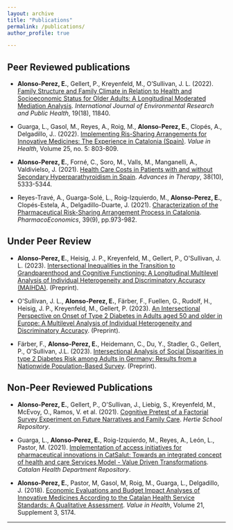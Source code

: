 ```yaml
---
layout: archive
title: "Publications"
permalink: /publications/
author_profile: true

---
```

## Peer Reviewed publications

- **Alonso-Perez, E.**, Gellert, P., Kreyenfeld, M., O’Sullivan, J. L. (2022). [Family Structure and Family Climate in Relation to Health and Socioeconomic Status for Older Adults: A Longitudinal Moderated Mediation Analysis](https://www.mdpi.com/1660-4601/19/18/11840). _International Journal of Environmental Research and Public Health_, 19(18), 11840.

- Guarga, L., Gasol, M., Reyes, A., Roig, M., **Alonso-Perez, E.**, Clopés, A., Delgadillo, J.. (2022). [Implementing Ris-Sharing Arrangements for Innovative Medicines: The Experience in Catalonia (Spain)](https://doi.org/10.1016/j.jval.2021.10.010). _Value in Health_, Volume 25, no. 5: 803-809.

- **Alonso-Perez, E.**, Forné, C., Soro, M., Valls, M., Manganelli, A., Valdivielso, J. (2021). [Health Care Costs in Patients with and without Secondary Hyperparathyroidism in Spain](https://link.springer.com/article/10.1007/s12325-021-01895-4). _Advances in Therapy_, 38(10), 5333-5344.

- Reyes-Travé, A., Guarga-Solé, L., Roig-Izquierdo, M., **Alonso-Perez, E.**, Clopés-Estela, A., Delgadillo-Duarte, J. (2021). [Characterization of the Pharmaceutical Risk-Sharing Arrangement Process in Catalonia](https://link.springer.com/article/10.1007/s40273-021-01046-1). _PharmacoEconomics_, 39(9), pp.973-982.

## Under Peer Review

- **Alonso-Perez, E.**, Heisig, J. P., Kreyenfeld, M., Gellert, P., O'Sullivan, J. L. (2023). [Intersectional Inequalities in the Transition to Grandparenthood and Cognitive Functioning: A Longitudinal Multilevel Analysis of Individual Heterogeneity and Discriminatory Accuracy (MAIHDA)](https://www.researchsquare.com/article/rs-3248051/v1). (Preprint).

- O'Sullivan, J. L., **Alonso-Perez, E.**, Färber, F., Fuellen, G., Rudolf, H., Heisig, J. P., Kreyenfeld, M., Gellert, P. (2023). [An Intersectional Perspective on Onset of Type 2 Diabetes in Adults aged 50 and older in Europe: A Multilevel Analysis of Individual Heterogeneity and Discriminatory Accuracy](https://www.researchsquare.com/article/rs-3210698/v1). (Preprint).

- Färber, F., **Alonso-Perez, E.**, Heidemann, C., Du, Y., Stadler, G., Gellert, P., O'Sullivan, J.L. (2023). [Intersectional Analysis of Social Disparities in type 2 Diabetes Risk among Adults in Germany: Results from a Nationwide Population-Based Survey](https://www.researchsquare.com/article/rs-3438527/v1). (Preprint).

## Non-Peer Reviewed Publications

- **Alonso-Perez, E.**, Gellert, P., O'Sullivan, J., Liebig, S., Kreyenfeld, M., McEvoy, O., Ramos, V. et al. (2021). [Cognitive Pretest of a Factorial Survey Experiment on Future Narratives and Family Care](https://opus4.kobv.de/opus4-hsog/frontdoor/index/index/docId/4174). _Hertie School Repository_.

- Guarga, L., **Alonso-Perez, E.**, Roig-Izquierdo, M., Reyes, A., León, L., Pastor, M. (2021). [Implementation of access initiatives for pharmaceutical innovations in CatSalut: Towards an integrated concept of health and care Services Model - Value Driven Transformations](https://scientiasalut.gencat.cat/handle/11351/6728). _Catalan Health Department Repository_.

- **Alonso-Perez, E.**, Pastor, M, Gasol, M, Roig, M., Guarga, L., Delgadillo, J.  (2018). [Economic Evaluations and Budget Impact Analyses of Innovative Medicines According to the Catalan Health Service Standards: A Qualitative Assessment](https://doi.org/10.1016/j.jval.2018.09.1037). _Value in Health_, Volume 21, Supplement 3, S174.

---
